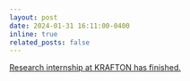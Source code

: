 ```yaml
---
layout: post
date: 2024-01-31 16:11:00-0400
inline: true
related_posts: false
---
```


[Research internship at KRAFTON has finished.](https://www.krafton.ai/en/culture/story/) 
